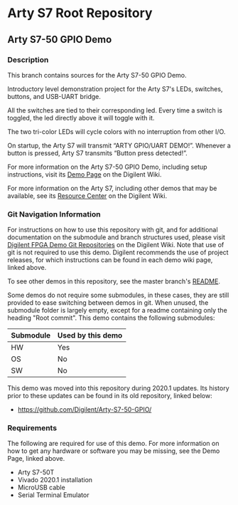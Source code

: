 # Arty S7 Root Repository

## Arty S7-50 GPIO Demo

### Description

This branch contains sources for the Arty S7-50 GPIO Demo.

Introductory level demonstration project for the Arty S7's LEDs, switches, buttons, and USB-UART bridge.

All the switches are tied to their corresponding led. Every time a switch is toggled, the led directly above it will toggle with it.

The two tri-color LEDs will cycle colors with no interruption from other I/O. 

 On startup, the Arty S7 will transmit “ARTY GPIO/UART DEMO!”. Whenever a button is pressed, Arty S7 transmits “Button press detected!”.

For more information on the Arty S7-50 GPIO Demo, including setup instructions, visit its [Demo Page](https://reference.digilentinc.com/reference/programmable-logic/arty-s7/demos/gpio) on the Digilent Wiki.

For more information on the Arty S7, including other demos that may be available, see its [Resource Center](https://reference.digilentinc.com/reference/programmable-logic/arty-s7/start) on the Digilent Wiki.

### Git Navigation Information

For instructions on how to use this repository with git, and for additional documentation on the submodule and branch structures used, please visit [Digilent FPGA Demo Git Repositories](https://reference.digilentinc.com/reference/programmable-logic/documents/git) on the Digilent Wiki. Note that use of git is not required to use this demo. Digilent recommends the use of project releases, for which instructions can be found in each demo wiki page, linked above.

To see other demos in this repository, see the master branch's [README](https://github.com/Digilent/Arty-S7).

Some demos do not require some submodules, in these cases, they are still provided to ease switching between demos in git. When unused, the submodule folder is largely empty, except for a readme containing only the heading "Root commit". This demo contains the following submodules:

| Submodule | Used by this demo |
|-----------|-------------------|
| HW        | Yes        |
| OS        | No         |
| SW        | No         |

This demo was moved into this repository during 2020.1 updates. Its history prior to these updates can be found in its old repository, linked below:
* https://github.com/Digilent/Arty-S7-50-GPIO/

### Requirements

The following are required for use of this demo. For more information on how to get any hardware or software you may be missing, see the Demo Page, linked above.

* Arty S7-50T
* Vivado 2020.1 installation
* MicroUSB cable
* Serial Terminal Emulator
